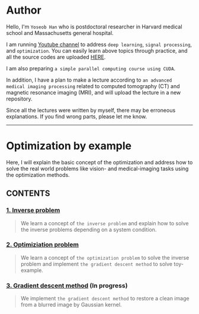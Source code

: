 # Author

Hello, I'm `Yoseob Han` who is postdoctoral researcher in Harvard medical school and Massachusetts general hospital.

I am running [Youtube channel](https://www.youtube.com/channel/UCpujNlw4SUpgTU5rrDXH0Jw) to address `deep learning`, `signal processing`, and `optimization`.
You can easily learn above topics through practice, and all the source codes are uploaded [HERE](https://github.com/hanyoseob).

I am also preparing `a simple parallel computing course using CUDA`.

In addition, I have a plan to make a lecture according to `an advanced medical imaging processing` related to computed tomography (CT) and magnetic resonance imaging (MRI), and will upload the lecture in a new repository.

Since all the lectures were written by myself, there may be erroneous explanations.
If you find wrong parts, please let me know.

---
# Optimization by example 

Here, I will explain the basic concept of the optimization and address how to solve the real world problems like vision- and medical-imaging tasks using the optimization methods.

## CONTENTS

### [1. Inverse problem](https://github.com/hanyoseob/lecture_optimization/blob/main/chapter01_Inverse_problem.ipynb)
> We learn a concept of `the inverse problem` and explain how to solve the inverse problems depending on a system condition.

### [2. Optimiziation problem](https://github.com/hanyoseob/lecture_optimization/blob/main/chapter02_Optimization_problem.ipynb)
> We learn a concept of `the optimization problem` to solve the inverse problem and implement `the gradient descent method` to solve toy-example.

### [3. Gradient descent method]() (In progress)
> We implement `the gradient descent method` to restore a clean image from a blurred image by Gaussian kernel.
